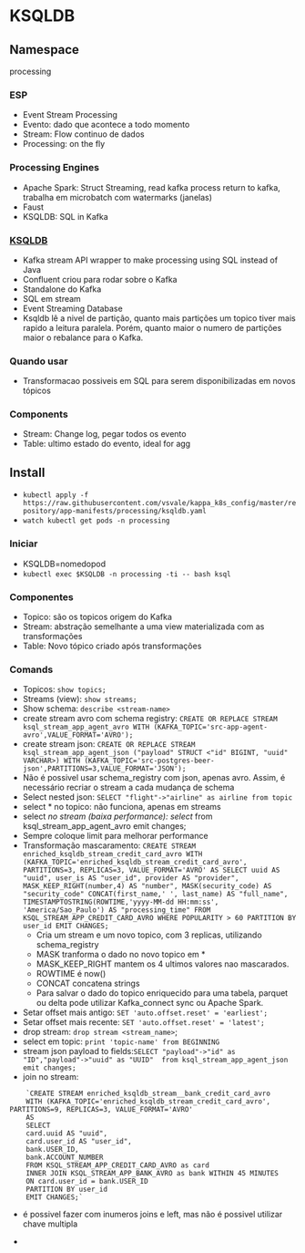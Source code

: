 # KSQLDB

## Namespace

processing

### ESP

- Event Stream Processing
- Evento: dado que acontece a todo momento
- Stream: Flow continuo de dados
- Processing: on the fly

### Processing Engines

- Apache Spark: Struct Streaming, read kafka process return to kafka, trabalha em microbatch com watermarks (janelas)
- Faust
- KSQLDB: SQL in Kafka

### [KSQLDB](https://ksqldb.io)

- Kafka stream API wrapper to make processing using SQL instead of Java
- Confluent criou para rodar sobre o Kafka
- Standalone do Kafka
- SQL em stream
- Event Streaming Database
- Ksqldb lê a nivel de partição, quanto mais partições um topico tiver mais rapido a leitura paralela. Porém, quanto maior o numero de partições maior o rebalance para o Kafka.

### Quando usar

- Transformacao possiveis em SQL para serem disponibilizadas em novos tópicos

### Components

- Stream: Change log, pegar todos os evento
- Table: ultimo estado do evento, ideal for agg

## Install

- `kubectl apply -f https://raw.githubusercontent.com/vsvale/kappa_k8s_config/master/repository/app-manifests/processing/ksqldb.yaml`
- `watch kubectl get pods -n processing`

### Iniciar

- KSQLDB=nomedopod
- `kubectl exec $KSQLDB -n processing -ti -- bash ksql`

### Componentes

- Topico: são os topicos origem do Kafka
- Stream: abstração semelhante a uma view materializada com as transformações
- Table: Novo tópico criado após transformações

### Comands

- Topicos: `show topics;`
- Streams (view): `show streams;`
- Show schema: `describe <stream-name>`
- create stream avro com schema registry: `CREATE OR REPLACE STREAM ksql_stream_app_agent_avro WITH (KAFKA_TOPIC='src-app-agent-avro',VALUE_FORMAT='AVRO');`
- create stream json: `CREATE OR REPLACE STREAM ksql_stream_app_agent_json ("payload" STRUCT <"id" BIGINT, "uuid" VARCHAR>) WITH (KAFKA_TOPIC='src-postgres-beer-json',PARTITIONS=3,VALUE_FORMAT='JSON');`
- Não é possivel usar schema_registry com json, apenas avro. Assim, é necessário recriar o stream a cada mudança de schema
- Select nested json: `SELECT "flight"->"airline" as airline from topic`
- select * no topico: não funciona, apenas em streams
- select *no stream (baixa performance): select* from ksql_stream_app_agent_avro emit changes;
- Sempre coloque limit para melhorar performance
- Transformação mascaramento:
    `CREATE STREAM enriched_ksqldb_stream_credit_card_avro
    WITH (KAFKA_TOPIC='enriched_ksqldb_stream_credit_card_avro', PARTITIONS=3, REPLICAS=3, VALUE_FORMAT='AVRO'
    AS
    SELECT
    uuid AS "uuid",
    user_is AS "user_id",
    provider AS "provider",
    MASK_KEEP_RIGHT(number,4) AS "number",
    MASK(security_code) AS "security_code"
    CONCAT(first_name,' ', last_name) AS "full_name",
    TIMESTAMPTOSTRING(ROWTIME,'yyyy-MM-dd HH:mm:ss', 'America/Sao_Paulo') AS "processing_time"
    FROM KSQL_STREAM_APP_CREDIT_CARD_AVRO
    WHERE POPULARITY > 60
    PARTITION BY user_id
    EMIT CHANGES;`
  - Cria um stream e um novo topico, com 3 replicas, utilizando schema_registry
  - MASK tranforma o dado no novo topico em *
  - MASK_KEEP_RIGHT mantem os 4 ultimos valores nao mascarados.
  - ROWTIME é now()
  - CONCAT concatena strings
  - Para salvar o dado do topico enriquecido para uma tabela, parquet ou delta pode utilizar Kafka_connect sync ou Apache Spark.
- Setar offset mais antigo: `SET 'auto.offset.reset' = 'earliest';`
- Setar offset mais recente: `SET 'auto.offset.reset' = 'latest';`
- drop stream: `drop stream <stream_name>`;
- select em topic: `print 'topic-name' from BEGINNING`
- stream json payload to fields:`SELECT "payload"->"id" as "ID","payload"->"uuid" as "UUID"  from ksql_stream_app_agent_json emit changes;`
- join no stream:

```
    `CREATE STREAM enriched_ksqldb_stream__bank_credit_card_avro
    WITH (KAFKA_TOPIC='enriched_ksqldb_stream_credit_card_avro', PARTITIONS=9, REPLICAS=3, VALUE_FORMAT='AVRO'
    AS
    SELECT
    card.uuid AS "uuid",
    card.user_id AS "user_id",
    bank.USER_ID,
    bank.ACCOUNT_NUMBER
    FROM KSQL_STREAM_APP_CREDIT_CARD_AVRO as card
    INNER JOIN KSQL_STREAM_APP_BANK_AVRO as bank WITHIN 45 MINUTES
    ON card.user_id = bank.USER_ID
    PARTITION BY user_id
    EMIT CHANGES;`
```

- é possivel fazer com inumeros joins e left, mas não é possivel utilizar chave multipla

-
